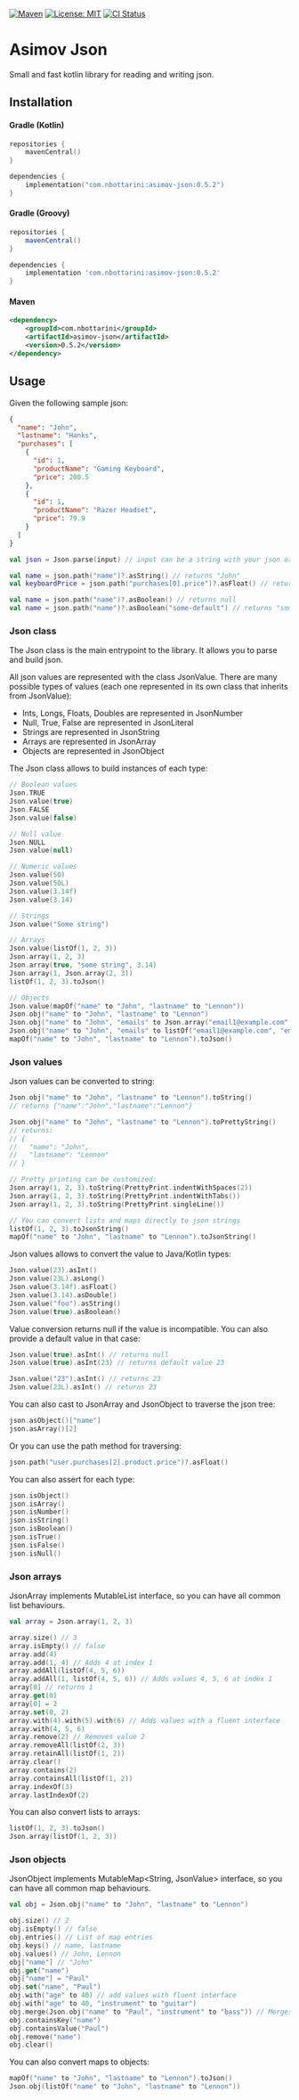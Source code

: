 [![Maven](https://img.shields.io/maven-central/v/com.nbottarini/asimov-json.svg)](https://search.maven.org/#search%7Cgav%7C1%7Cg%3A%22com.nbottarini%22%20AND%20a%3A%22asimov-json%22)
[![License: MIT](https://img.shields.io/badge/License-MIT-yellow.svg)](https://opensource.org/licenses/MIT)
[![CI Status](https://github.com/nbottarini/asimov-json-kt/actions/workflows/gradle.yml/badge.svg?branch=master)](https://github.com/nbottarini/asimov-json-kt/actions?query=branch%3Amaster+workflow%3Aci)

# Asimov Json
Small and fast kotlin library for reading and writing json.

## Installation

#### Gradle (Kotlin)

```kotlin
repositories {
    mavenCentral()
}

dependencies {
    implementation("com.nbottarini:asimov-json:0.5.2")
}
```

#### Gradle (Groovy)

```groovy
repositories {
    mavenCentral()
}

dependencies {
    implementation 'com.nbottarini:asimov-json:0.5.2'
}
```

#### Maven

```xml
<dependency>
    <groupId>com.nbottarini</groupId>
    <artifactId>asimov-json</artifactId>
    <version>0.5.2</version>
</dependency>
```

## Usage

Given the following sample json:

```json
{
  "name": "John",
  "lastname": "Hanks",
  "purchases": [
    {
      "id": 1,
      "productName": "Gaming Keyboard",
      "price": 200.5
    },
    {
      "id": 1,
      "productName": "Razer Headset",
      "price": 79.9
    }
  ]
}
```

```kotlin
val json = Json.parse(input) // input can be a string with your json or a java.io.Reader

val name = json.path("name")?.asString() // returns "John"
val keyboardPrice = json.path("purchases[0].price")?.asFloat() // returns 200.5

val name = json.path("name")?.asBoolean() // returns null
val name = json.path("name")?.asBoolean("some-default") // returns "some-default"
```

### Json class

The Json class is the main entrypoint to the library. It allows you to parse and build json.

All json values are represented with the class JsonValue. There are many possible types of values (each one represented in
its own class that inherits from JsonValue):
- Ints, Longs, Floats, Doubles are represented in JsonNumber
- Null, True, False are represented in JsonLiteral
- Strings are represented in JsonString
- Arrays are represented in JsonArray
- Objects are represented in JsonObject

The Json class allows to build instances of each type:

```kotlin
// Boolean values
Json.TRUE
Json.value(true)
Json.FALSE
Json.value(false)

// Null value
Json.NULL
Json.value(null)

// Numeric values
Json.value(50)
Json.value(50L)
Json.value(3.14f)
Json.value(3.14)

// Strings
Json.value("Some string")

// Arrays
Json.value(listOf(1, 2, 3))
Json.array(1, 2, 3)
Json.array(true, "some string", 3.14)
Json.array(1, Json.array(2, 3))
listOf(1, 2, 3).toJson()

// Objects
Json.value(mapOf("name" to "John", "lastname" to "Lennon"))
Json.obj("name" to "John", "lastname" to "Lennon")
Json.obj("name" to "John", "emails" to Json.array("email1@example.com", "email1@example.com"))
Json.obj("name" to "John", "emails" to listOf("email1@example.com", "email1@example.com"))
mapOf("name" to "John", "lastname" to "Lennon").toJson()
```

### Json values

Json values can be converted to string:

```kotlin
Json.obj("name" to "John", "lastname" to "Lennon").toString()
// returns {"name":"John","lastname":"Lennon"}

Json.obj("name" to "John", "lastname" to "Lennon").toPrettyString()
// returns:
// { 
//   "name": "John",
//   "lastname": "Lennon"
// }

// Pretty printing can be customized:
Json.array(1, 2, 3).toString(PrettyPrint.indentWithSpaces(2))
Json.array(1, 2, 3).toString(PrettyPrint.indentWithTabs())
Json.array(1, 2, 3).toString(PrettyPrint.singleLine())

// You can convert lists and maps directly to json strings
listOf(1, 2, 3).toJsonString()
mapOf("name" to "John", "lastname" to "Lennon").toJsonString()
```

Json values allows to convert the value to Java/Kotlin types:

```kotlin
Json.value(23).asInt()
Json.value(23L).asLong()
Json.value(3.14f).asFloat()
Json.value(3.14).asDouble()
Json.value("foo").asString()
Json.value(true).asBoolean()
```

Value conversion returns null if the value is incompatible. You can also provide a default value in that case:
```kotlin
Json.value(true).asInt() // returns null
Json.value(true).asInt(23) // returns default value 23

Json.value("23").asInt() // returns 23
Json.value(23L).asInt() // returns 23
```

You can also cast to JsonArray and JsonObject to traverse the json tree:
```kotlin
json.asObject()["name"]
json.asArray()[2]
```

Or you can use the path method for traversing:
```kotlin
json.path("user.purchases[2].product.price")?.asFloat()
```

You can also assert for each type:
```kotlin
json.isObject()
json.isArray()
json.isNumber()
json.isString()
json.isBoolean()
json.isTrue()
json.isFalse()
json.isNull()
```

### Json arrays

JsonArray implements MutableList<JsonValue> interface, so you can have all common list behaviours.

```kotlin
val array = Json.array(1, 2, 3)

array.size() // 3
array.isEmpty() // false
array.add(4)
array.add(1, 4) // Adds 4 at index 1
array.addAll(listOf(4, 5, 6))
array.addAll(1, listOf(4, 5, 6)) // Adds values 4, 5, 6 at index 1
array[0] // returns 1
array.get(0)
array[0] = 2
array.set(0, 2)
array.with(4).with(5).with(6) // Adds values with a fluent interface
array.with(4, 5, 6)
array.remove(2) // Removes value 2
array.removeAll(listOf(2, 3))
array.retainAll(listOf(1, 2))
array.clear()
array.contains(2)
array.containsAll(listOf(1, 2))
array.indexOf(3)
array.lastIndexOf(2)
```

You can also convert lists to arrays:
```kotlin
listOf(1, 2, 3).toJson()
Json.array(listOf(1, 2, 3))
```

### Json objects
JsonObject implements MutableMap<String, JsonValue> interface, so you can have all common map behaviours.

```kotlin
val obj = Json.obj("name" to "John", "lastname" to "Lennon")

obj.size() // 2
obj.isEmpty() // false
obj.entries() // List of map entries
obj.keys() // name, lastname
obj.values() // John, Lennon
obj["name"] // "John"
obj.get("name")
obj["name"] = "Paul"
obj.set("name", "Paul")
obj.with("age" to 40) // add values with fluent interface
obj.with("age" to 40, "instrument" to "guitar")
obj.merge(Json.obj("name" to "Paul", "instrument" to "bass")) // Merges values with another object
obj.containsKey("name")
obj.containsValue("Paul")
obj.remove("name")
obj.clear()
```

You can also convert maps to objects:
```kotlin
mapOf("name" to "John", "lastname" to "Lennon").toJson()
Json.obj(listOf("name" to "John", "lastname" to "Lennon"))
```
